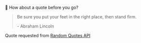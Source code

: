 📣 How about a quote before you go?

> Be sure you put your feet in the right place, then stand firm.
>
> <p>- Abraham Lincoln</p>

Quote requested from [Random Quotes API](https://github.com/lukePeavey/quotable)

